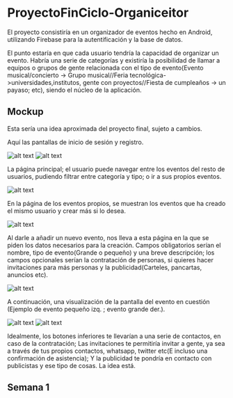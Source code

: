 # ProyectoFinCiclo-Organiceitor

El proyecto consistiría en un organizador de eventos hecho en Android, utilizando Firebase para la autentificación y la base de datos.


El punto estaría en que cada usuario tendría la capacidad de organizar un evento. Habría una serie de categorías y existiría la posibilidad de llamar a equipos o grupos de gente relacionada con el tipo de evento(Evento musical/concierto -> Grupo musical//Feria tecnológica->universidades,institutos, gente con proyectos//Fiesta de cumpleaños -> un payaso; etc), siendo el núcleo de la aplicación.

## Mockup
Esta sería una idea aproximada del proyecto final, sujeto a cambios.

Aquí las pantallas de inicio de sesión y registro.

![alt text](https://github.com/rodrigolopezramoss/ProyectoFinCiclo-Organiceitor/blob/main/Capturas/Login.png)     ![alt text](https://github.com/rodrigolopezramoss/ProyectoFinCiclo-Organiceitor/blob/main/Capturas/Registro.png)


La página principal; el usuario puede navegar entre los eventos del resto de usuarios, pudiendo filtrar entre categoría y tipo; o ir a sus propios eventos.

![alt text](https://github.com/rodrigolopezramoss/ProyectoFinCiclo-Organiceitor/blob/main/Capturas/Principal.png)


En la página de los eventos propios, se muestran los eventos que ha creado el mismo usuario y crear más si lo desea.

![alt text](https://github.com/rodrigolopezramoss/ProyectoFinCiclo-Organiceitor/blob/main/Capturas/EventosPropios.png)


Al darle a añadir un nuevo evento, nos lleva a esta página en la que se piden los datos necesarios para la creación.
Campos obligatorios serían el nombre, tipo de evento(Grande o pequeño) y una breve descripción; los campos opcionales serían la contratación de personas, si quieres hacer invitaciones para más personas y la publicidad(Carteles, pancartas, anuncios etc).

![alt text](https://github.com/rodrigolopezramoss/ProyectoFinCiclo-Organiceitor/blob/main/Capturas/Añadir.png)


A continuación, una visualización de la pantalla del evento en cuestión (Ejemplo de evento pequeño izq. ; evento grande der.). 

![alt text](https://github.com/rodrigolopezramoss/ProyectoFinCiclo-Organiceitor/blob/main/Capturas/EventoP.png)   ![alt text](https://github.com/rodrigolopezramoss/ProyectoFinCiclo-Organiceitor/blob/main/Capturas/EventoG.png)

Idealmente, los botones inferiores te llevarían a una serie de contactos, en caso de la contratación; Las invitaciones te permitiría invitar a gente, ya sea a través de tus propios contactos, whatsapp, twitter etc(E incluso una confirmación de asistencia); Y la publicidad te pondría en contacto con publicistas y ese tipo de cosas. La idea está.



## Semana 1
